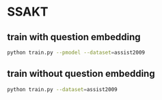 # SSAKT
## train with question embedding
```bash
python train.py --pmodel --dataset=assist2009
```
## train without question embedding
```bash
python train.py --dataset=assist2009
```